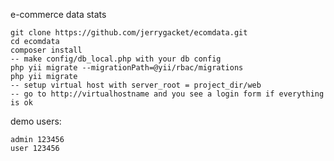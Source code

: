 e-commerce data stats


    git clone https://github.com/jerrygacket/ecomdata.git
    cd ecomdata
    composer install
    -- make config/db_local.php with your db config
    php yii migrate --migrationPath=@yii/rbac/migrations
    php yii migrate
    -- setup virtual host with server_root = project_dir/web
    -- go to http://virtualhostname and you see a login form if everything is ok

demo users:

    admin 123456
    user 123456
